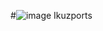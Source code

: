 #![image](https://user-images.githubusercontent.com/94609501/211281564-bb646305-032e-44df-a556-d554dc1d3aa3.png) Ikuzports
